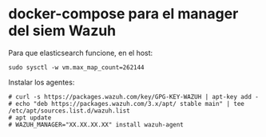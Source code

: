 
# docker-compose para el manager del siem Wazuh

Para que elasticsearch funcione, en el host:
    
    sudo sysctl -w vm.max_map_count=262144

Instalar los agentes:


    # curl -s https://packages.wazuh.com/key/GPG-KEY-WAZUH | apt-key add -
    # echo "deb https://packages.wazuh.com/3.x/apt/ stable main" | tee /etc/apt/sources.list.d/wazuh.list
    # apt update
    # WAZUH_MANAGER="XX.XX.XX.XX" install wazuh-agent




    
